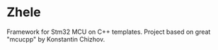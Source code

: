 # Zhele
Framework for Stm32 MCU on C++ templates. Project based on great "mcucpp" by Konstantin Chizhov.
